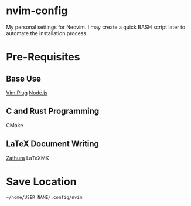 # nvim-config
My personal settings for Neovim.
I may create a quick BASH script later to automate the installation process.

# Pre-Requisites
## Base Use
[Vim Plug](https://github.com/junegunn/vim-plug)
[Node.js](https://nodejs.org/en/)

## C and Rust Programming
CMake

## LaTeX Document Writing
[Zathura](https://github.com/pwmt/zathura)
LaTeXMK

# Save Location
`~/home/USER_NAME/.config/nvim`
